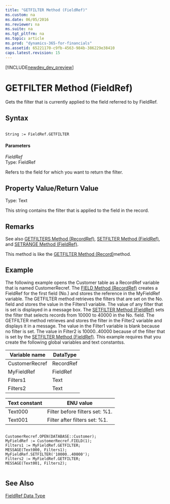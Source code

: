 ```yaml
---
title: "GETFILTER Method (FieldRef)"
ms.custom: na
ms.date: 06/05/2016
ms.reviewer: na
ms.suite: na
ms.tgt_pltfrm: na
ms.topic: article
ms.prod: "dynamics-365-for-financials"
ms.assetid: 65221170-c9fb-4563-984b-386229e38410
caps.latest.revision: 15
---
```


[!INCLUDE[newdev_dev_preview](../includes/newdev_dev_preview.md)]

# GETFILTER Method (FieldRef)
Gets the filter that is currently applied to the field referred to by FieldRef.  
  
## Syntax  
  
```  
  
String := FieldRef.GETFILTER  
```  
  
#### Parameters  
 *FieldRef*  
 Type: FieldRef  
  
 Refers to the field for which you want to return the filter.  
  
## Property Value/Return Value  
 Type: Text  
  
 This string contains the filter that is applied to the field in the record.  
  
## Remarks  
 See also [GETFILTERS Method \(RecordRef\)](devenv-GETFILTERS-Method-RecordRef.md), [SETFILTER Method \(FieldRef\)](devenv-SETFILTER-Method-FieldRef.md), and [SETRANGE Method \(FieldRef\)](devenv-SETRANGE-Method-FieldRef.md).  
  
 This method is like the [GETFILTER Method \(Record\)](devenv-GETFILTER-Method-Record.md)method.  
  
## Example  
 The following example opens the Customer table as a RecordRef variable that is named CustomerRecref. The [FIELD Method \(RecordRef\)](devenv-FIELD-Method-RecordRef.md) creates a FieldRef for the first field \(No.\) and stores the reference in the MyFieldRef variable. The GETFILTER method retrieves the filters that are set on the No. field and stores the value in the Filters1 variable. The value of any filter that is set is displayed in a message box. The [SETFILTER Method \(FieldRef\)](devenv-SETFILTER-Method-FieldRef.md) sets the filter that selects records from 10000 to 40000 in the No. field. The GETFILTER method retrieves and stores the filter in the Filter2 variable and displays it in a message. The value in the Filter1 variable is blank because no filter is set. The value in Filter2 is 10000..40000 because of the filter that is set by the [SETFILTER Method \(FieldRef\)](devenv-SETFILTER-Method-FieldRef.md). This example requires that you create the following global variables and text constantss.  
  
|Variable name|DataType|  
|-------------------|--------------|  
|CustomerRecref|RecordRef|  
|MyFieldRef|FieldRef|  
|Filters1|Text|  
|Filters2|Text|  
  
|Text constant|ENU value|  
|-------------------|---------------|  
|Text000|Filter before filters set: %1.|  
|Text001|Filter after filters set: %1.|  
  
```  
  
CustomerRecref.OPEN(DATABASE::Customer);  
MyFieldRef := CustomerRecref.FIELD(1);  
Filters1 := MyFieldRef.GETFILTER;  
MESSAGE(Text000, Filters1);  
MyFieldRef.SETFILTER('10000..40000');  
Filters2 := MyFieldRef.GETFILTER;  
MESSAGE(Text001, Filters2);  
  
```  
  
## See Also  
 [FieldRef Data Type](../datatypes/devenv-FieldRef-Data-Type.md)
